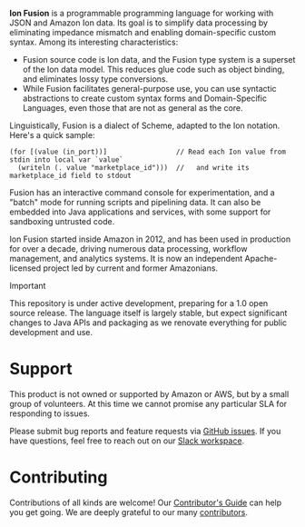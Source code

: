 <!-- Copyright Ion Fusion contributors. All rights reserved. -->
<!-- SPDX-License-Identifier: Apache-2.0 -->

**Ion Fusion** is a programmable programming language for working with JSON and Amazon Ion data.
Its goal is to simplify data processing by eliminating impedance mismatch and enabling
domain-specific custom syntax. Among its interesting characteristics:

* Fusion source code is Ion data, and the Fusion type system is a superset of the Ion data model.
  This reduces glue code such as object binding, and eliminates lossy type conversions.
* While Fusion facilitates general-purpose use, you can use syntactic abstractions to create
custom syntax forms and Domain-Specific Languages, even those that are not as general as the core.

Linguistically, Fusion is a dialect of Scheme, adapted to the Ion notation. Here's a quick sample:

```
(for [(value (in_port))]                 // Read each Ion value from stdin into local var `value`
  (writeln (. value "marketplace_id")))  //   and write its marketplace_id field to stdout
```

Fusion has an interactive command console for experimentation, and a "batch" mode for running
scripts and pipelining data. It can also be embedded into Java applications and services, with
some support for sandboxing untrusted code.

Ion Fusion started inside Amazon in 2012, and has been used in production for over a
decade, driving numerous data processing, workflow management, and analytics systems.
It is now an independent Apache-licensed project led by current and former Amazonians.

> [!IMPORTANT]
> This repository is under active development, preparing for a 1.0 open source release. The language
> itself is largely stable, but expect significant changes to Java APIs and packaging as we
> renovate everything for public development and use.


# Support

This product is not owned or supported by Amazon or AWS, but by a small group of volunteers.
At this time we cannot promise any particular SLA for responding to issues.

Please submit bug reports and feature requests via [GitHub issues][issues].
If you have questions, feel free to reach out on our [Slack workspace][slack].


# Contributing

Contributions of all kinds are welcome! Our [Contributor's Guide](CONTRIBUTING.md) can help you get 
going.  We are deeply grateful to our many [contributors](CONTRIBUTORS.md).


[issues]: https://github.com/ion-fusion/fusion-java/issues
[slack]:  https://join.slack.com/t/ion-fusion/shared_invite/zt-2y0jr8vh2-bZLa66hdyZ3ykHcgOcYkcA
